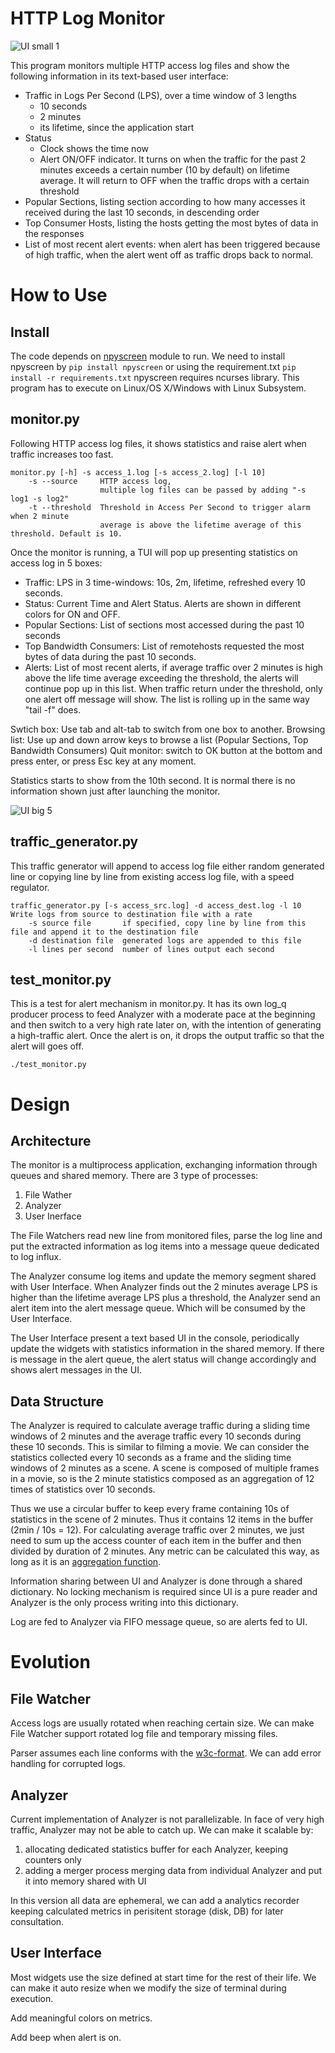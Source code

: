 HTTP Log Monitor
================

![UI small 1](/images/screenshot_1.png)

This program monitors multiple HTTP access log files and show the following information in its text-based user interface:
- Traffic in Logs Per Second (LPS), over a time window of 3 lengths
  - 10 seconds
  - 2 minutes
  - its lifetime, since the application start
- Status
  - Clock shows the time now
  - Alert ON/OFF indicator. It turns on when the traffic for the past 2 minutes exceeds a certain number (10 by default) on lifetime average. It will return to OFF when the traffic drops with a certain threshold
- Popular Sections, listing section according to how many accesses it received during the last 10 seconds, in descending order
- Top Consumer Hosts, listing the hosts getting the most bytes of data in the responses
- List of most recent alert events: when alert has been triggered because of high traffic, when the alert went off as traffic drops back to normal.



How to Use
==========

Install
-------
The code depends on [npyscreen](https://npyscreen.readthedocs.io/) module to run. We need to install npyscreen by ``pip install npyscreen`` or using the requirement.txt ``pip install -r requirements.txt``
npyscreen requires ncurses library. This program has to execute on Linux/OS X/Windows with Linux Subsystem.


monitor.py
----------
Following HTTP access log files, it shows statistics and raise alert when traffic increases too fast.

```
monitor.py [-h] -s access_1.log [-s access_2.log] [-l 10]
    -s --source     HTTP access log,
                    multiple log files can be passed by adding "-s log1 -s log2"
    -t --threshold  Threshold in Access Per Second to trigger alarm when 2 minute
                    average is above the lifetime average of this threshold. Default is 10.
```
Once the monitor is running, a TUI will pop up presenting statistics on access log in 5 boxes:
- Traffic: LPS in 3 time-windows: 10s, 2m, lifetime, refreshed every 10 seconds.
- Status: Current Time and Alert Status. Alerts are shown in different colors for ON and OFF.
- Popular Sections: List of sections most accessed during the past 10 seconds
- Top Bandwidth Consumers: List of remotehosts requested the most bytes of data during the past 10 seconds.
- Alerts: List of most recent alerts, if average traffic over 2 minutes is high above the life time average exceeding the threshold, the alerts will continue pop up in this list. When traffic return under the threshold, only one alert off message will show. The list is rolling up in the same way "tail -f" does.


Swtich box: Use tab and alt-tab to switch from one box to another.
Browsing list: Use up and down arrow keys to browse a list (Popular Sections, Top Bandwidth Consumers)
Quit monitor: switch to OK button at the bottom and press enter, or press Esc key at any moment.

Statistics starts to show from the 10th second. It is normal there is no information shown just after launching the monitor.

![UI big 5](/images/screenshot_big_5.png)

traffic_generator.py
--------------------
This traffic generator will append to access log file either random generated line or copying line by line from existing access log file, with a speed regulator.

```
traffic_generator.py [-s access_src.log] -d access_dest.log -l 10
Write logs from source to destination file with a rate
    -s source file       if specified, copy line by line from this file and append it to the destination file
    -d destination file  generated logs are appended to this file
    -l lines per second  number of lines output each second
```

test_monitor.py
---------------
This is a test for alert mechanism in monitor.py. It has its own log_q producer process to feed Analyzer with a moderate pace at the beginning and then switch to a very high rate later on, with the intention of generating a high-traffic alert. Once the alert is on, it drops the output traffic so that the alert will goes off.
```
./test_monitor.py
```

Design
======

Architecture
------------
The monitor is a multiprocess application, exchanging information through queues and shared memory.
There are 3 type of processes:
1. File Wather
2. Analyzer
3. User Inerface

The File Watchers read new line from monitored files, parse the log line and put the extracted information as log items into a message queue dedicated to log influx.

The Analyzer consume log items and update the memory segment shared with User Interface. When Analyzer finds out the 2 minutes average LPS is higher than the lifetime average LPS plus a threshold, the Analyzer send an alert item into the alert message queue. Which will be consumed by the User Interface.

The User Interface present a text based UI in the console, periodically update the widgets with statistics information in the shared memory. If there is message in the alert queue,  the alert status will change accordingly and shows alert messages in the UI.

Data Structure
--------------

The Analyzer is required to calculate average traffic during a sliding time windows of 2 minutes and the average traffic every 10 seconds during these 10 seconds. This is similar to filming a movie. We can consider the statistics collected every 10 seconds as a frame and the sliding time windows of 2 minutes as a scene. A scene is composed of multiple frames in a movie, so is the 2 minute statistics composed as an aggregation of 12 times of statistics over 10 seconds.

Thus we use a circular buffer to keep every frame containing 10s of statistics in the scene of 2 minutes. Thus it contains 12 items in the buffer (2min / 10s = 12). For calculating average traffic over 2 minutes, we just need to sum up the access counter of each item in the buffer and then divided by duration of 2 minutes. Any metric can be calculated this way, as long as it is an [aggregation function](https://en.wikipedia.org/wiki/Aggregate_function).

Information sharing between UI and Analyzer is done through a shared dictionary. No locking mechanism is required since UI is a pure reader and Analyzer is the only process writing into this dictionary.

Log are fed to Analyzer via FIFO message queue, so are alerts fed to UI.

Evolution
=========

File Watcher
------------
Access logs are usually rotated when reaching certain size. We can make File Watcher support rotated log file and temporary missing files.

Parser assumes each line conforms with the [w3c-format](https://www.w3.org/Daemon/User/Config/Logging.html). We can add error handling for corrupted logs.

Analyzer
--------
Current implementation of Analyzer is not parallelizable. In face of very high traffic, Analyzer may not be able to catch up. We can make it scalable by:
1. allocating dedicated statistics buffer for each Analyzer, keeping counters only
2. adding a merger process merging data from individual Analyzer and put it into memory shared with UI

In this version all data are ephemeral, we can add a analytics recorder keeping calculated metrics in perisitent storage (disk, DB) for later consultation.

User Interface
--------------
Most widgets use the size defined at start time for the rest of their life. We can make it auto resize when we modify the size of terminal during execution.

Add meaningful colors on metrics.

Add beep when alert is on.

